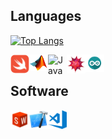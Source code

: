 ## Languages
[![Top Langs](https://github-readme-stats.vercel.app/api/top-langs/?username=jmahlers&layout=compact&count_private=true&hide=Limbo)](https://github.com/jmahlers/github-readme-stats)

<img align="left" alt="Swift" width="30px" src="https://raw.githubusercontent.com/jmahlers/jmahlers/master/swift.png" />
<img align="left" alt="MatLAB" width="30px" src="https://raw.githubusercontent.com/jmahlers/jmahlers/master/matlab.gif" />
<img align="left" alt="Java" width="30px" src="https://img.icons8.com/color/344/java-coffee-cup-logo.png" />
<img align="left" alt="Mathematica" width="30px" src="https://raw.githubusercontent.com/jmahlers/jmahlers/master/mathematica.png" />
<img align="left" alt="Arduino" width="30px" src="https://raw.githubusercontent.com/jmahlers/jmahlers/master/arduino.png" />
<br />

## Software

<img align="left" alt="Solidworks" width="30px" src="https://raw.githubusercontent.com/jmahlers/jmahlers/master/solidworks.png" />
<img align="left" alt="Xcode" width="30px" src="https://raw.githubusercontent.com/jmahlers/jmahlers/master/xcode.png" />
<img align="left" alt="Visual Studio Code" width="30px" src="https://raw.githubusercontent.com/github/explore/80688e429a7d4ef2fca1e82350fe8e3517d3494d/topics/visual-studio-code/visual-studio-code.png" />
